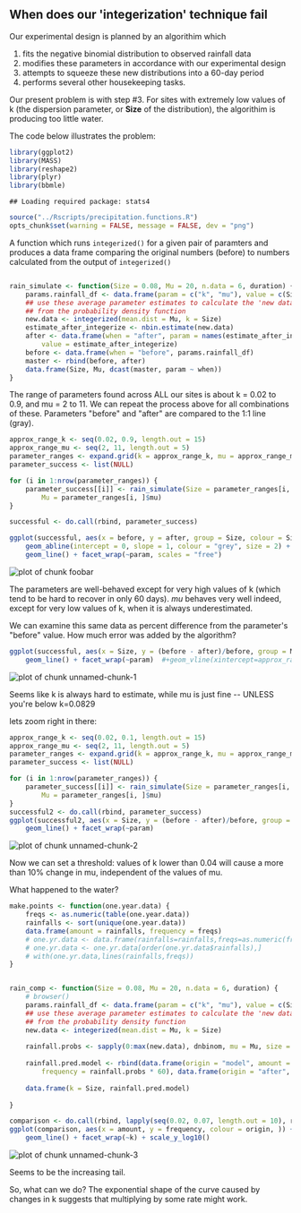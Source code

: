 ## When does our 'integerization' technique fail

Our experimental design is planned by an algorithim which 

1. fits the negative binomial distribution to observed rainfall data
2. modifies these parameters in accordance with our experimental design
3. attempts to squeeze these new distributions into a 60-day period
4. performs several other housekeeping tasks.

Our present problem is with step #3. For sites with extremely low values of k (the dispersion parameter, or **Size** of the distribution), the algorithim is producing too little water.

The code below illustrates the problem:


```r
library(ggplot2)
library(MASS)
library(reshape2)
library(plyr)
library(bbmle)
```

```
## Loading required package: stats4
```

```r
source("../Rscripts/precipitation.functions.R")
opts_chunk$set(warning = FALSE, message = FALSE, dev = "png")
```




A function which runs `integerized()` for a given pair of paramters and produces a data frame comparing the original numbers (before) to numbers calculated from the output of `integerized()`

```r

rain_simulate <- function(Size = 0.08, Mu = 20, n.data = 6, duration) {
    params.rainfall_df <- data.frame(param = c("k", "mu"), value = c(Size, Mu))
    ## use these average parameter estimates to calculate the 'new data', derived
    ## from the probability density function
    new.data <- integerized(mean.dist = Mu, k = Size)
    estimate_after_integerize <- nbin.estimate(new.data)
    after <- data.frame(when = "after", param = names(estimate_after_integerize), 
        value = estimate_after_integerize)
    before <- data.frame(when = "before", params.rainfall_df)
    master <- rbind(before, after)
    data.frame(Size, Mu, dcast(master, param ~ when))
}
```



The range of parameters found across ALL our sites is about k = 0.02 to 0.9, and mu = 2 to 11.  We can repeat the process above for all combinations of these.  Parameters "before" and "after" are compared to the 1:1 line (gray).

```r
approx_range_k <- seq(0.02, 0.9, length.out = 15)
approx_range_mu <- seq(2, 11, length.out = 5)
parameter_ranges <- expand.grid(k = approx_range_k, mu = approx_range_mu)
parameter_success <- list(NULL)

for (i in 1:nrow(parameter_ranges)) {
    parameter_success[[i]] <- rain_simulate(Size = parameter_ranges[i, ]$k, 
        Mu = parameter_ranges[i, ]$mu)
}

successful <- do.call(rbind, parameter_success)

ggplot(successful, aes(x = before, y = after, group = Size, colour = Size)) + 
    geom_abline(intercept = 0, slope = 1, colour = "grey", size = 2) + geom_point() + 
    geom_line() + facet_wrap(~param, scales = "free")
```

![plot of chunk foobar](figure/foobar.png) 

The parameters are well-behaved except for very high values of k (which tend to be hard to recover in only 60 days).  *mu* behaves very well indeed, except for very low values of k, when it is always underestimated.

We can examine this same data as percent difference from the parameter's "before" value.  How much error was added by the algorithm?

```r
ggplot(successful, aes(x = Size, y = (before - after)/before, group = Mu, colour = Mu)) + 
    geom_line() + facet_wrap(~param)  #+geom_vline(xintercept=approx_range_k[2])
```

![plot of chunk unnamed-chunk-1](figure/unnamed-chunk-1.png) 

Seems like k is always hard to estimate, while mu is just fine -- UNLESS you're below k=0.0829

lets zoom right in there:


```r
approx_range_k <- seq(0.02, 0.1, length.out = 15)
approx_range_mu <- seq(2, 11, length.out = 5)
parameter_ranges <- expand.grid(k = approx_range_k, mu = approx_range_mu)
parameter_success <- list(NULL)

for (i in 1:nrow(parameter_ranges)) {
    parameter_success[[i]] <- rain_simulate(Size = parameter_ranges[i, ]$k, 
        Mu = parameter_ranges[i, ]$mu)
}
successful2 <- do.call(rbind, parameter_success)
ggplot(successful2, aes(x = Size, y = (before - after)/before, group = Mu, colour = Mu)) + 
    geom_line() + facet_wrap(~param)
```

![plot of chunk unnamed-chunk-2](figure/unnamed-chunk-2.png) 

Now we can set a threshold: values of k lower than 0.04 will cause a more than 10% change in mu, independent of the values of mu.

What happened to the water?


```r
make.points <- function(one.year.data) {
    freqs <- as.numeric(table(one.year.data))
    rainfalls <- sort(unique(one.year.data))
    data.frame(amount = rainfalls, frequency = freqs)
    # one.yr.data <- data.frame(rainfalls=rainfalls,freqs=as.numeric(freqs))
    # one.yr.data <- one.yr.data[order(one.yr.data$rainfalls),]
    # with(one.yr.data,lines(rainfalls,freqs))
}


rain_comp <- function(Size = 0.08, Mu = 20, n.data = 6, duration) {
    # browser()
    params.rainfall_df <- data.frame(param = c("k", "mu"), value = c(Size, Mu))
    ## use these average parameter estimates to calculate the 'new data', derived
    ## from the probability density function
    new.data <- integerized(mean.dist = Mu, k = Size)
    
    rainfall.probs <- sapply(0:max(new.data), dnbinom, mu = Mu, size = Size)
    
    rainfall.pred.model <- rbind(data.frame(origin = "model", amount = 0:max(new.data), 
        frequency = rainfall.probs * 60), data.frame(origin = "after", make.points(new.data)))
    
    data.frame(k = Size, rainfall.pred.model)
    
}

comparison <- do.call(rbind, lapply(seq(0.02, 0.07, length.out = 10), rain_comp))
ggplot(comparison, aes(x = amount, y = frequency, colour = origin, )) + geom_point() + 
    geom_line() + facet_wrap(~k) + scale_y_log10()
```

![plot of chunk unnamed-chunk-3](figure/unnamed-chunk-3.png) 

Seems to be the increasing tail.

So, what can we do?  The exponential shape of the curve caused by changes in k suggests that multiplying by some rate might work.


